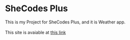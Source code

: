 # SheCodes Plus
This is my Project for SheCodes Plus, and it is Weather app.
<br />
<br />
This site is avaiable at [this link]()

